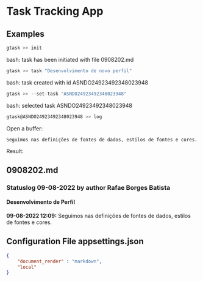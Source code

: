 # Task Tracking App

## Examples

``` bash
gtask >> init
```

bash: task has been initiated with file 0908202.md

``` bash
gtask >> task "Desenvolvimento de novo perfil"
```

bash: task created with id ASNDO24923492348023948

``` bash
gtask >> --set-task "ASNDO24923492348023948"
```

bash: selected task ASNDO24923492348023948

``` bash
gtask@ASNDO24923492348023948 >> log
```

Open a buffer:

``` text
Seguimos nas definições de fontes de dados, estilos de fontes e cores.
```

Result:

## 0908202.md

### Statuslog 09-08-2022 by author Rafae Borges Batista

#### Desenvolvimento de Perfil

**09-08-2022 12:09:** Seguimos nas definições de fontes de dados, estilos de fontes e cores.


## Configuration File appsettings.json

``` json
{
    "document_render" : "markdown",
    "local"
}
```
